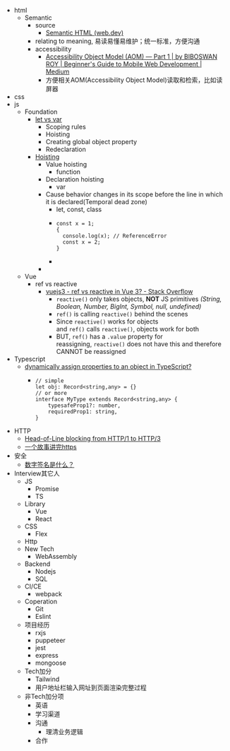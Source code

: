 - html
	- Semantic
		- source
			- [Semantic HTML (web.dev)](https://web.dev/learn/html/semantic-html/)
		- relating to meaning, 易读易懂易维护；统一标准，方便沟通
		- accessibility
			- [Accessibility Object Model (AOM) — Part 1 | by BIBOSWAN ROY | Beginner's Guide to Mobile Web Development | Medium](https://medium.com/beginners-guide-to-mobile-web-development/accessibility-object-model-aom-part-1-8dc257fdb2d2)
			- 方便相关AOM(Accessibility Object  Model)读取和检索，比如读屏器
- css
- js
	- Foundation
		- [let vs var](https://stackoverflow.com/questions/762011/what-is-the-difference-between-let-and-var)
			- Scoping rules
			- Hoisting
			- Creating global object property
			- Redeclaration
		- [Hoisting](https://developer.mozilla.org/en-US/docs/Glossary/Hoisting)
			- Value hoisting
				- function
			- Declaration hoisting
				- var
			- Cause behavior changes in its scope before the line in which it is declared(Temporal dead zone)
				- let, const, class
				- ```
				  const x = 1;
				  {
				    console.log(x); // ReferenceError
				    const x = 2;
				  }
				  
				  ```
				-
			-
	- Vue
		- ref vs reactive
			- [vuejs3 - ref vs reactive in Vue 3? - Stack Overflow](https://stackoverflow.com/questions/61452458/ref-vs-reactive-in-vue-3)
				- `reactive()` only takes objects, **NOT** JS primitives *(String, Boolean, Number, BigInt, Symbol, null, undefined)*
				- `ref()` is calling `reactive()` behind the scenes
				- Since `reactive()` works for objects and `ref()` calls `reactive()`, objects work for both
				- BUT, `ref()` has a `.value` property for reassigning, `reactive()` does not have this and therefore CANNOT be reassigned
- Typescript
	- [dynamically assign properties to an object in TypeScript?](https://stackoverflow.com/questions/12710905/how-do-i-dynamically-assign-properties-to-an-object-in-typescript)
		- ```
		  // simple
		  let obj: Record<string,any> = {}
		  // or more
		  interface MyType extends Record<string,any> {
		      typesafeProp1?: number,
		      requiredProp1: string,
		  }
		  ```
- HTTP
	- [Head-of-Line blocking from HTTP/1 to HTTP/3](https://github.com/rmarx/holblocking-blogpost)
	- [一个故事讲完https](https://mp.weixin.qq.com/s?__biz=MzAxOTc0NzExNg==&mid=2665513779&idx=1&sn=a1de58690ad4f95111e013254a026ca2&chksm=80d67b70b7a1f26697fa1626b3e9830dbdf4857d7a9528d22662f2e43af149265c4fd1b60024&scene=21)
- 安全
	- [数字签名是什么？](http://www.ruanyifeng.com/blog/2011/08/what_is_a_digital_signature.html)
- Interview其它人
	- JS
		- Promise
		- TS
	- Library
		- Vue
		- React
	- CSS
		- Flex
	- Http
	- New Tech
		- WebAssembly
	- Backend
		- Nodejs
		- SQL
	- CI/CE
		- webpack
	- Coperation
		- Git
		- Eslint
	- 项目经历
		- rxjs
		- puppeteer
		- jest
		- express
		- mongoose
	- Tech加分
		- Tailwind
		- 用户地址栏输入网址到页面渲染完整过程
	- 非Tech加分项
		- 英语
		- 学习渠道
		- 沟通
			- 理清业务逻辑
		- 合作